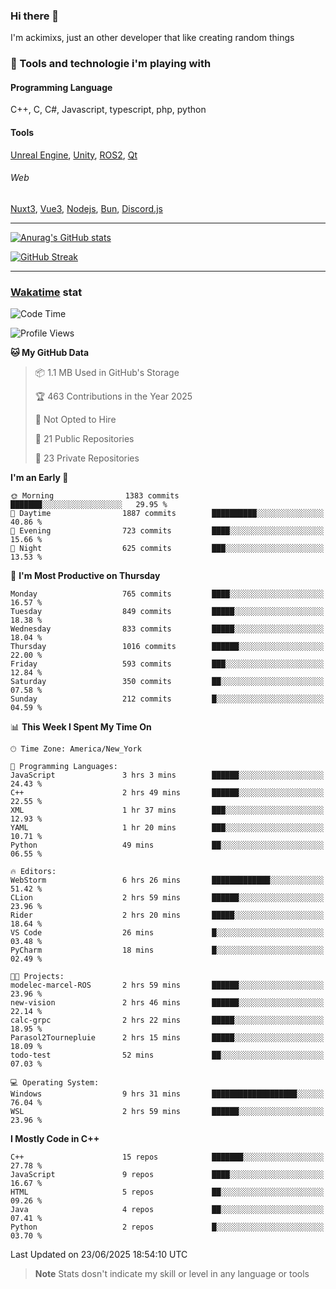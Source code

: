 ### Hi there 👋

I'm ackimixs, just an other developer that like creating random things

### 🧰 Tools and technologie i'm playing with

#### Programming Language
C++, C, C#, Javascript, typescript, php, python

#### Tools
[Unreal Engine](https://www.unrealengine.com), [Unity](https://unity.com/), [ROS2](https://ros.org/), [Qt](https://www.qt.io/)

###### Web
[Nuxt3](https://nuxt.com/), [Vue3](https://vuejs.org/), [Nodejs](https://nodejs.org), [Bun](https://bun.sh/), [Discord.js](https://discord.js.org/)

---

[![Anurag's GitHub stats](https://github-readme-stats.vercel.app/api?username=ackimixs&show_icons=true&theme=github_dark&count_private=true)](https://github.com/anuraghazra/github-readme-stats)

[![GitHub Streak](https://github-readme-streak-stats.herokuapp.com?user=Ackimixs&theme=github-dark-blue&date_format=j%20M%5B%20Y%5D&mode=weekly)](https://git.io/streak-stats)

---
 
 ### [Wakatime](https://wakatime.com/) stat

<!--START_SECTION:waka-->
![Code Time](http://img.shields.io/badge/Code%20Time-1%2C713%20hrs%2017%20mins-blue)

![Profile Views](http://img.shields.io/badge/Profile%20Views-0-blue)

**🐱 My GitHub Data** 

> 📦 1.1 MB Used in GitHub's Storage 
 > 
> 🏆 463 Contributions in the Year 2025
 > 
> 🚫 Not Opted to Hire
 > 
> 📜 21 Public Repositories 
 > 
> 🔑 23 Private Repositories 
 > 
**I'm an Early 🐤** 

```text
🌞 Morning                1383 commits        ███████░░░░░░░░░░░░░░░░░░   29.95 % 
🌆 Daytime                1887 commits        ██████████░░░░░░░░░░░░░░░   40.86 % 
🌃 Evening                723 commits         ████░░░░░░░░░░░░░░░░░░░░░   15.66 % 
🌙 Night                  625 commits         ███░░░░░░░░░░░░░░░░░░░░░░   13.53 % 
```
📅 **I'm Most Productive on Thursday** 

```text
Monday                   765 commits         ████░░░░░░░░░░░░░░░░░░░░░   16.57 % 
Tuesday                  849 commits         █████░░░░░░░░░░░░░░░░░░░░   18.38 % 
Wednesday                833 commits         █████░░░░░░░░░░░░░░░░░░░░   18.04 % 
Thursday                 1016 commits        ██████░░░░░░░░░░░░░░░░░░░   22.00 % 
Friday                   593 commits         ███░░░░░░░░░░░░░░░░░░░░░░   12.84 % 
Saturday                 350 commits         ██░░░░░░░░░░░░░░░░░░░░░░░   07.58 % 
Sunday                   212 commits         █░░░░░░░░░░░░░░░░░░░░░░░░   04.59 % 
```


📊 **This Week I Spent My Time On** 

```text
🕑︎ Time Zone: America/New_York

💬 Programming Languages: 
JavaScript               3 hrs 3 mins        ██████░░░░░░░░░░░░░░░░░░░   24.43 % 
C++                      2 hrs 49 mins       ██████░░░░░░░░░░░░░░░░░░░   22.55 % 
XML                      1 hr 37 mins        ███░░░░░░░░░░░░░░░░░░░░░░   12.93 % 
YAML                     1 hr 20 mins        ███░░░░░░░░░░░░░░░░░░░░░░   10.71 % 
Python                   49 mins             ██░░░░░░░░░░░░░░░░░░░░░░░   06.55 % 

🔥 Editors: 
WebStorm                 6 hrs 26 mins       █████████████░░░░░░░░░░░░   51.42 % 
CLion                    2 hrs 59 mins       ██████░░░░░░░░░░░░░░░░░░░   23.96 % 
Rider                    2 hrs 20 mins       █████░░░░░░░░░░░░░░░░░░░░   18.64 % 
VS Code                  26 mins             █░░░░░░░░░░░░░░░░░░░░░░░░   03.48 % 
PyCharm                  18 mins             █░░░░░░░░░░░░░░░░░░░░░░░░   02.49 % 

🐱‍💻 Projects: 
modelec-marcel-ROS       2 hrs 59 mins       ██████░░░░░░░░░░░░░░░░░░░   23.96 % 
new-vision               2 hrs 46 mins       ██████░░░░░░░░░░░░░░░░░░░   22.14 % 
calc-grpc                2 hrs 22 mins       █████░░░░░░░░░░░░░░░░░░░░   18.95 % 
Parasol2Tournepluie      2 hrs 15 mins       █████░░░░░░░░░░░░░░░░░░░░   18.09 % 
todo-test                52 mins             ██░░░░░░░░░░░░░░░░░░░░░░░   07.03 % 

💻 Operating System: 
Windows                  9 hrs 31 mins       ███████████████████░░░░░░   76.04 % 
WSL                      2 hrs 59 mins       ██████░░░░░░░░░░░░░░░░░░░   23.96 % 
```

**I Mostly Code in C++** 

```text
C++                      15 repos            ███████░░░░░░░░░░░░░░░░░░   27.78 % 
JavaScript               9 repos             ████░░░░░░░░░░░░░░░░░░░░░   16.67 % 
HTML                     5 repos             ██░░░░░░░░░░░░░░░░░░░░░░░   09.26 % 
Java                     4 repos             ██░░░░░░░░░░░░░░░░░░░░░░░   07.41 % 
Python                   2 repos             █░░░░░░░░░░░░░░░░░░░░░░░░   03.70 % 
```




 Last Updated on 23/06/2025 18:54:10 UTC
<!--END_SECTION:waka-->

> **Note**
> Stats dosn't indicate my skill or level in any language or tools
